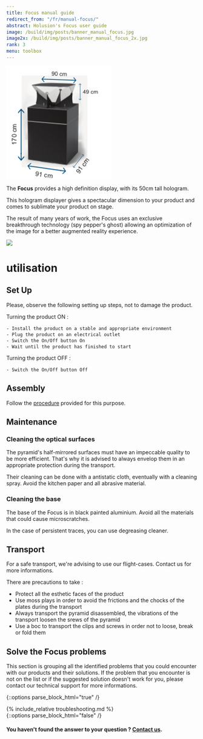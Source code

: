 ```yaml
---
title: Focus manual guide
redirect_from: "/fr/manual-focus/"
abstract: Holusion's Focus user guide
image: /build/img/posts/banner_manual_focus.jpg
image2x: /build/img/posts/banner_manual_focus_2x.jpg
rank: 3
menu: toolbox
---
```

<div class="row">
<div class="col-lg-4 col-md-6 col-xs-12">

<img class="img-fluid" src="/static/img/posts/manuel-focus/dimensions.png">

</div>
<div class=" col-lg-8 col-md-6 col-xs-12">
<p>
The <b>Focus</b> provides a high definition display, with its 50cm tall hologram.
</p>
<p>
This hologram displayer gives a spectacular dimension to your product and comes to sublimate your product on stage.
</p>
<p>
The result of many years of work, the Focus uses an exclusive breakthrough technology (spy pepper's ghost) allowing an optimization of the image for a better augmented reality experience.
</p>
<img class="img-fluid" src="/static/img/posts/manuel-focus/datasheet.png">
</div>
</div>

# utilisation

## Set Up
Please, observe the following setting up steps, not to damage the product.

Turning the product ON :

	- Install the product on a stable and appropriate environment
	- Plug the product on an electrical outlet
	- Switch the On/Off button On
	- Wait until the product has finished to start

Turning the product OFF :

	- Switch the On/Off button Off

## Assembly

Follow the [procedure](/static/files/Procedure_montage_Focus_V1.pdf) provided for this purpose.

## Maintenance

### Cleaning the optical surfaces

The pyramid's half-mirrored surfaces must have an impeccable quality to be more efficient. That's why it is advised to always envelop them in an appropriate protection during the transport.

Their cleaning can be done with a antistatic cloth, eventually with a cleaning spray. Avoid the kitchen paper and all abrasive material.

### Cleaning the base

The base of the Focus is in black painted aluminium. Avoid all the materials that could cause microscratches.

In the case of persistent traces, you can use degreasing cleaner.

## Transport

For a safe transport, we're advising to use our flight-cases. Contact us for more informations.

There are precautions to take :

- Protect all the esthetic faces of the product
- Use moss plays in order to avoid the frictions and the chocks of the plates during the transport
- Always transport the pyramid disassembled, the vibrations of the transport loosen the srews of the pyramid
- Use a boc to transport the clips and screws in order not to loose, break or fold them


## Solve the Focus problems

This section is grouping all the identified problems that you could encounter with our products and their solutions. If the problem that you encounter is not on the list or if the suggested solution doesn't work for you, please contact our technical support for more informations.


{::options parse_block_html="true" /}
<div id="troubleshooting">
  {% include_relative troubleshooting.md %}
</div>
{::options parse_block_html="false" /}
<link rel="stylesheet" href="/css/faq.css">
<script src="/static/js/faq.js"></script>
<script>
var faq = new Faq(document.getElementById("troubleshooting"));
</script>
<h4>You haven't found the answer to your question ? <a href="mailto:contact@holusion.com?Subject=Support%20Technique" target="_blank">Contact us</a>.</h4>
